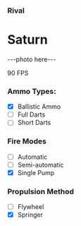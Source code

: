 ### Rival
# Saturn

---photo here---

90 FPS 

### Ammo Types:
- [x] Ballistic Ammo
- [ ] Full Darts
- [ ] Short Darts

### Fire Modes
- [ ] Automatic
- [ ] Semi-automatic
- [x] Single Pump

### Propulsion Method
- [ ] Flywheel
- [x] Springer
